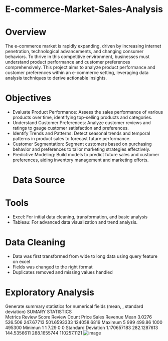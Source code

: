 # E-commerce-Market-Sales-Analysis
# Overview
The e-commerce market is rapidly expanding, driven by increasing internet penetration, technological advancements, and changing consumer behaviors. To thrive in this competitive environment, businesses must understand product performance and customer preferences comprehensively. This project aims to analyze product performance and customer preferences within an e-commerce setting, leveraging data analysis techniques to derive actionable insights.
# Objectives
- Evaluate Product Performance: Assess the sales performance of various products over time, identifying top-selling products and categories.
- Understand Customer Preferences: Analyze customer reviews and ratings to gauge customer satisfaction and preferences.
- Identify Trends and Patterns: Detect seasonal trends and temporal patterns in product sales to forecast future performance.
- Customer Segmentation: Segment customers based on purchasing behavior and preferences to tailor marketing strategies effectively.
- Predictive Modeling: Build models to predict future sales and customer preferences, aiding inventory management and marketing efforts.
  # Data Source
  
# Tools
- Excel: For initial data cleaning, transformation, and basic analysis
- Tableau: For advanced data visualization and trend analysis.
# Data Cleaning
- Data was first transformed from wide to long data using query feature on excel
- Fields was changed to the right format
- Duplicates removed and missing values handled
# Exploratory Analysis
Generate summary statistics for numerical fields (mean, , standard deviation)
SUMARY STATISTICS 					
Metrics	Review Score	Review Count	Price	Sales	Revenue
Mean	3.0276	526.506	247.67713	501.6593333	124058.6819
Maximum	5	999	499.86	1000	495300
Minimun	1	1	7.29	0	0
Standard Deviation	1.170657183	282.1287613	144.5356611	288.1655744	110257.1121
![image](https://github.com/user-attachments/assets/c88c6274-3582-42a9-9966-27d92aec3a36)



  
